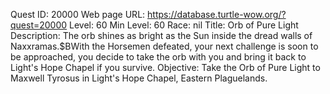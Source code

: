 Quest ID: 20000
Web page URL: https://database.turtle-wow.org/?quest=20000
Level: 60
Min Level: 60
Race: nil
Title: Orb of Pure Light
Description: The orb shines as bright as the Sun inside the dread walls of Naxxramas.$BWith the Horsemen defeated, your next challenge is soon to be approached, you decide to take the orb with you and bring it back to Light's Hope Chapel if you survive.
Objective: Take the Orb of Pure Light to Maxwell Tyrosus in Light's Hope Chapel, Eastern Plaguelands.
